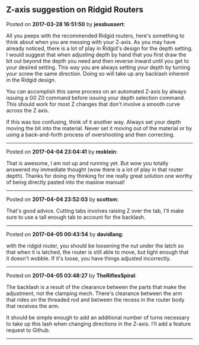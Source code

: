 ## Z-axis suggestion on Ridgid Routers
Posted on **2017-03-28 16:51:50** by **jessbussert**:

All you peeps with the recommended Ridgid routers, here's something to think about when you are messing with your Z-axis.  As you may have already noticed, there is a lot of play in Ridgid's design for the depth setting.  I would suggest that when adjusting depth by hand that you first draw the bit out beyond the depth you need and then reverse inward until you get to your desired setting.  This way you are always setting your depth by turning your screw the same direction.  Doing so will take up any backlash inherent in the Ridgid design.



You can accomplish this same process on an automated Z-axis by always issuing a G0 Z0 command before issuing your depth selection command.  This should work for most Z changes that don't involve a smooth curve across the Z axis.



If this was too confusing, think of it another way.  Always set your depth moving the bit into the material.  Never set it moving out of the material or by using a back-and-forth process of overshooting and then correcting.

---

Posted on **2017-04-04 23:04:41** by **rexklein**:

That is awesome, I am not up and running yet. But wow you totally answered my immediate thought (wow there is a lot of play in that router depth). Thanks for doing my thinking for me really great solution one worthy of being directly pasted into the maslow manual!

---

Posted on **2017-04-04 23:52:03** by **scottsm**:

That's good advice. Cutting tabs involves raising Z over the tab, I'll make sure to use a tall enough tab to account for the backlash.

---

Posted on **2017-04-05 00:43:54** by **davidlang**:

with the ridgid router, you should be loosening the nut under the latch so that when it is latched, the router is still able to move, but tight enough that it doesn't wobble. If it's loose, you have things adjusted incorrectly.

---

Posted on **2017-04-05 03:48:27** by **TheRiflesSpiral**:

The backlash is a result of the clearance between the parts that make the adjustment, not the clamping mech. There's clearance between the arm that rides on the threaded rod and between the recess in the router body that receives the arm.



It should be simple enough to add an additional number of turns necessary to take up this lash when changing directions in the Z-axis. I'll add a feature request to Github.

---

